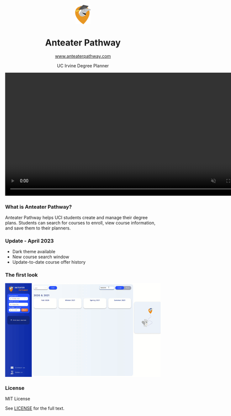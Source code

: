 <p align="center">
    <a href="https://anteaterpathway.com">
        <img alt="anteater-pathway-logo" src="nextjs-client/public/anteater-logo.svg" width="50" />
    </a>
</p>

<h1 align="center">Anteater Pathway</h1>

<p align="center">
    <a href="https://anteaterpathway.com">
        www.anteaterpathway.com
    </a>
</p>

<p align="center">UC Irvine Degree Planner</p>

<p align="center">
    <a href="https://anteaterpathway.com">
        <video width="795" src="demo-april-2023.mp4" autoplay muted loop></video>
    </a>
</p>

### What is Anteater Pathway?

Anteater Pathway helps UCI students create and manage their degree plans. Students can search for courses to enroll, view course information, and save them to their planners.

### Update - April 2023

-  Dark theme available
-  New course search window
-  Update-to-date course offer history

### The first look

<p align="center">
    <a href="https://anteaterpathway.com">
        <img alt="demo-animation" src="demo-dec-2020.gif" width="795"/>
    </a>
</p>

### License

MIT License

See [LICENSE](/LICENSE) for the full text.
